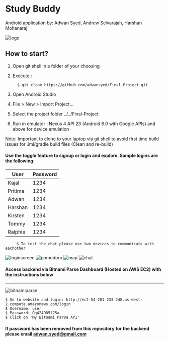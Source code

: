 # Study Buddy
Android application by: Adwan Syed, Andrew Selvarajah, Harshan Mohanaraj

![logo](https://user-images.githubusercontent.com/1751112/34025091-f3c40110-e11b-11e7-8d59-e472b1efcb7f.JPG)

## How to start?

1. Open git shell in a folder of your choosing
2. Execute :

         $ git clone https://github.com/adwansyed/Final-Project.git
         
3. Open Android Studio
4. File > New > Import Project...
5. Select the project folder ../../Final-Project
6. Run in emulator : Nexus 4 API 23 (Android 6.0 with Google APIs) and above for device emulation
	
Note: Important to clone to your laptop via git shell to avoid first time build issues for .iml/gradle build files (Clean and re-build)
	 
#### Use the toggle feature to signup or login and explore. Sample logins are the following:

| User    | Password | 
|---------|----------|
| Kajal   | 1234     |
| Pritima | 1234     |
| Adwan   | 1234     |
| Harshan | 1234     |
| Kirsten | 1234     |
| Tommy   | 1234     |
| Ralphie | 1234     |

         $ To test the chat please use two devices to communicate with eachother

![loginscreen](https://user-images.githubusercontent.com/1751112/34022815-85d6f902-e10f-11e7-8e6c-91d71fe5c6fa.JPG) ![pomodoro](https://user-images.githubusercontent.com/1751112/34023408-c3cf60e8-e112-11e7-8ad3-507c89402d2c.JPG)
![map](https://user-images.githubusercontent.com/1751112/34023365-8d0d0722-e112-11e7-86b9-b3fe6afa73a4.JPG) ![chat](https://user-images.githubusercontent.com/1751112/34023424-ddf08f6a-e112-11e7-9feb-c2737274aafb.JPG)

#### Access backend via Bitnami Parse Dashboard (Hosted on AWS EC2) with the instructions below
--------------
![bitnamiparse](https://user-images.githubusercontent.com/1751112/34023459-13e2b210-e113-11e7-8306-ab6036feda6b.JPG)

    $ Go to website and login: http://ec2-54-201-233-248.us-west-2.compute.amazonaws.com/login
    $ Username: user
    $ Password: Qg424O85l25a
    $ Click on 'My Bitnami Parse API'

#### If password has been removed from this repository for the backend please email adwan.syed@gmail.com

